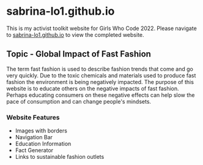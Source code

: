 # sabrina-lo1.github.io
This is my activist toolkit website for Girls Who Code 2022. Please navigate to [sabrina-lo1.github.io](sabrina-lo1.github.io) to view the completed website.

## Topic - Global Impact of Fast Fashion
The term fast fashion is used to describe fashion trends that come and go very quickly. Due to the toxic chemicals and materials used to produce fast fashion the environment is being negatively impacted. The purpose of this website is to educate others on the negative impacts of fast fashion. Perhaps educating consumers on these negative effects can help slow the pace of consumption and can change people's mindsets.

### Website Features
* Images with borders
* Navigation Bar
* Education Information
* Fact Generator
* Links to sustainable fashion outlets

